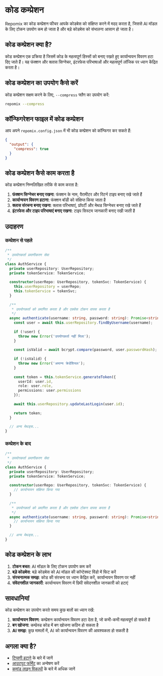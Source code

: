 # कोड कम्प्रेशन

Repomix का कोड कम्प्रेशन फीचर आपके कोडबेस को संक्षिप्त करने में मदद करता है, जिससे AI मॉडल के लिए टोकन उपयोग कम हो जाता है और बड़े कोडबेस को संभालना आसान हो जाता है।

## कोड कम्प्रेशन क्या है?

कोड कम्प्रेशन एक प्रक्रिया है जिसमें कोड के महत्वपूर्ण हिस्सों को बनाए रखते हुए कार्यान्वयन विवरण हटा दिए जाते हैं। यह फंक्शन और क्लास सिग्नेचर, इंटरफेस परिभाषाओं और महत्वपूर्ण लॉजिक पर ध्यान केंद्रित करता है।

## कोड कम्प्रेशन का उपयोग कैसे करें

कोड कम्प्रेशन सक्षम करने के लिए, `--compress` फ्लैग का उपयोग करें:

```bash
repomix --compress
```

## कॉन्फिगरेशन फाइल में कोड कम्प्रेशन

आप अपने `repomix.config.json` में भी कोड कम्प्रेशन को कॉन्फिगर कर सकते हैं:

```json
{
  "output": {
    "compress": true
  }
}
```

## कोड कम्प्रेशन कैसे काम करता है

कोड कम्प्रेशन निम्नलिखित तरीके से काम करता है:

1. **फंक्शन सिग्नेचर बनाए रखना**: फंक्शन के नाम, पैरामीटर और रिटर्न टाइप बनाए रखे जाते हैं
2. **कार्यान्वयन विवरण हटाना**: फंक्शन बॉडी को संक्षिप्त किया जाता है
3. **क्लास संरचना बनाए रखना**: क्लास परिभाषाएं, प्रॉपर्टी और मेथड सिग्नेचर बनाए रखे जाते हैं
4. **इंटरफेस और टाइप परिभाषाएं बनाए रखना**: टाइप सिस्टम जानकारी बनाए रखी जाती है

## उदाहरण

### कम्प्रेशन से पहले

```typescript
/**
 * उपयोगकर्ता प्रमाणीकरण सेवा
 */
class AuthService {
  private userRepository: UserRepository;
  private tokenService: TokenService;
  
  constructor(userRepo: UserRepository, tokenSvc: TokenService) {
    this.userRepository = userRepo;
    this.tokenService = tokenSvc;
  }
  
  /**
   * उपयोगकर्ता को प्रमाणित करता है और एक्सेस टोकन वापस करता है
   */
  async authenticate(username: string, password: string): Promise<string> {
    const user = await this.userRepository.findByUsername(username);
    
    if (!user) {
      throw new Error('उपयोगकर्ता नहीं मिला');
    }
    
    const isValid = await bcrypt.compare(password, user.passwordHash);
    
    if (!isValid) {
      throw new Error('अमान्य क्रेडेंशियल');
    }
    
    const token = this.tokenService.generateToken({
      userId: user.id,
      role: user.role,
      permissions: user.permissions
    });
    
    await this.userRepository.updateLastLogin(user.id);
    
    return token;
  }
  
  // अन्य मेथड्स...
}
```

### कम्प्रेशन के बाद

```typescript
/**
 * उपयोगकर्ता प्रमाणीकरण सेवा
 */
class AuthService {
  private userRepository: UserRepository;
  private tokenService: TokenService;
  
  constructor(userRepo: UserRepository, tokenSvc: TokenService) {
    // कार्यान्वयन संक्षिप्त किया गया
  }
  
  /**
   * उपयोगकर्ता को प्रमाणित करता है और एक्सेस टोकन वापस करता है
   */
  async authenticate(username: string, password: string): Promise<string> {
    // कार्यान्वयन संक्षिप्त किया गया
  }
  
  // अन्य मेथड्स...
}
```

## कोड कम्प्रेशन के लाभ

1. **टोकन बचत**: AI मॉडल के लिए टोकन उपयोग कम करें
2. **बड़े कोडबेस**: बड़े कोडबेस को AI मॉडल की कॉन्टेक्स्ट विंडो में फिट करें
3. **संरचनात्मक समझ**: कोड की संरचना पर ध्यान केंद्रित करें, कार्यान्वयन विवरण पर नहीं
4. **संवेदनशील जानकारी**: कार्यान्वयन विवरण में छिपी संवेदनशील जानकारी को हटाएं

## सावधानियां

कोड कम्प्रेशन का उपयोग करते समय कुछ बातों का ध्यान रखें:

1. **कार्यान्वयन विवरण**: कम्प्रेशन कार्यान्वयन विवरण हटा देता है, जो कभी-कभी महत्वपूर्ण हो सकते हैं
2. **बग खोजना**: कम्प्रेस्ड कोड में बग खोजना कठिन हो सकता है
3. **AI समझ**: कुछ मामलों में, AI को कार्यान्वयन विवरण की आवश्यकता हो सकती है

## अगला क्या है?

- [टिप्पणी हटाने](comment-removal.md) के बारे में जानें
- [आउटपुट फॉर्मेट](output.md) का अन्वेषण करें
- [कमांड लाइन विकल्पों](command-line-options.md) के बारे में अधिक जानें
